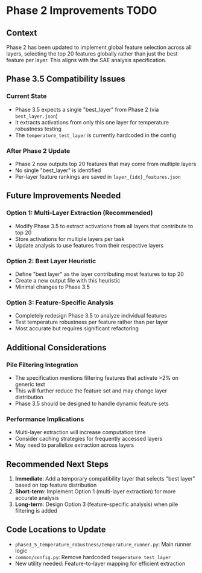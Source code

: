 # Phase 2 Improvements TODO

## Context
Phase 2 has been updated to implement global feature selection across all layers, selecting the top 20 features globally rather than just the best feature per layer. This aligns with the SAE analysis specification.

## Phase 3.5 Compatibility Issues

### Current State
- Phase 3.5 expects a single "best_layer" from Phase 2 (via `best_layer.json`)
- It extracts activations from only this one layer for temperature robustness testing
- The `temperature_test_layer` is currently hardcoded in the config

### After Phase 2 Update
- Phase 2 now outputs top 20 features that may come from multiple layers
- No single "best_layer" is identified
- Per-layer feature rankings are saved in `layer_{idx}_features.json`

## Future Improvements Needed

### Option 1: Multi-Layer Extraction (Recommended)
- Modify Phase 3.5 to extract activations from all layers that contribute to top 20
- Store activations for multiple layers per task
- Update analysis to use features from their respective layers

### Option 2: Best Layer Heuristic
- Define "best layer" as the layer contributing most features to top 20
- Create a new output file with this heuristic
- Minimal changes to Phase 3.5

### Option 3: Feature-Specific Analysis
- Completely redesign Phase 3.5 to analyze individual features
- Test temperature robustness per feature rather than per layer
- Most accurate but requires significant refactoring

## Additional Considerations

### Pile Filtering Integration
- The specification mentions filtering features that activate >2% on generic text
- This will further reduce the feature set and may change layer distribution
- Phase 3.5 should be designed to handle dynamic feature sets

### Performance Implications
- Multi-layer extraction will increase computation time
- Consider caching strategies for frequently accessed layers
- May need to parallelize extraction across layers

## Recommended Next Steps

1. **Immediate**: Add a temporary compatibility layer that selects "best layer" based on top feature distribution
2. **Short-term**: Implement Option 1 (multi-layer extraction) for more accurate analysis
3. **Long-term**: Design Option 3 (feature-specific analysis) when pile filtering is added

## Code Locations to Update

- `phase3_5_temperature_robustness/temperature_runner.py`: Main runner logic
- `common/config.py`: Remove hardcoded `temperature_test_layer`
- New utility needed: Feature-to-layer mapping for efficient extraction
